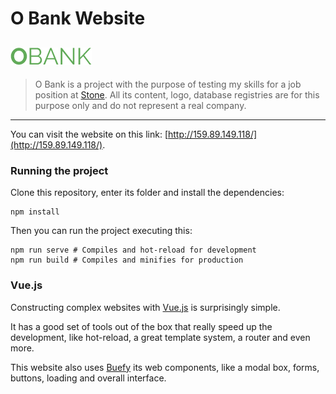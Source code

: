 # O Bank Website

![alt-text](https://raw.githubusercontent.com/o-marchi/o-bank/master/src/assets/logo-green.png)
---


> O Bank is a project with the purpose of testing my skills for a job position at [Stone](https://www.stone.com.br/).
> All its content, logo, database registries are for this purpose only and do not represent a real company.
---

You can visit the website on this link:
[http://159.89.149.118/](http://159.89.149.118/).

### Running the project

Clone this repository, enter its folder and install the dependencies:
```
npm install
```

Then you can run the project executing this:

```
npm run serve # Compiles and hot-reload for development
npm run build # Compiles and minifies for production
```

### Vue.js

Constructing complex websites with [Vue.js](https://vuejs.org/) is surprisingly simple. 

It has a good set of tools out of the box that really speed up the development, like hot-reload, a great template system, a router and even more.

This website also uses [Buefy](https://buefy.github.io/)  its web components, like a modal box, forms, buttons, loading and overall interface. 



